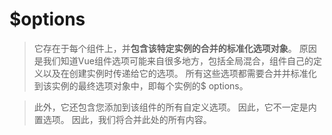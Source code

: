 # $options
> 它存在于每个组件上，并**包含该特定实例的合并的标准化选项对象**。 原因是我们知道Vue组件选项可能来自很多地方，包括全局混合，组件自己的定义以及在创建实例时传递给它的选项。 所有这些选项都需要合并并标准化到该实例的最终选项对象中，即每个实例的$ options。

> 此外，它还包含您添加到该组件的所有自定义选项。 因此，它不一定是内置选项。 因此，我们将合并此处的所有内容。